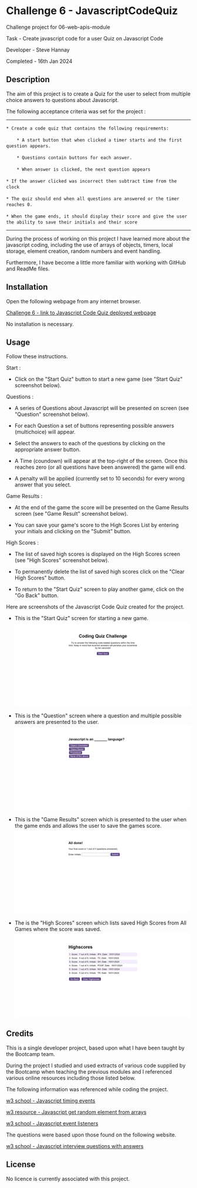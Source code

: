 # Challenge 6 - JavascriptCodeQuiz

Challenge project for 06-web-apis-module
 
Task - Create javascript code for a user Quiz on Javascript Code

Developer - Steve Hannay

Completed - 16th Jan 2024


## Description

The aim of this project is to create a Quiz for the user to select from multiple choice answers to questions about Javascript.

The following acceptance criteria was set for the project :

--------------------------------------------------------------------------------------------------------------------------

    * Create a code quiz that contains the following requirements:

        * A start button that when clicked a timer starts and the first question appears.
 
        * Questions contain buttons for each answer.
   
        * When answer is clicked, the next question appears
   
    * If the answer clicked was incorrect then subtract time from the clock

    * The quiz should end when all questions are answered or the timer reaches 0.

    * When the game ends, it should display their score and give the user the ability to save their initials and their score
  
--------------------------------------------------------------------------------------------------------------------------

During the process of working on this project I have learned more about the javascript coding, including the use of arrays of objects, timers, local storage, element creation, random numbers and event handling. 

Furthermore, I have become a little more familiar with working with GitHub and ReadMe files.


## Installation

Open the following webpage from any internet browser.

[Challenge 6 - link to Javascript Code Quiz deployed webpage](https://stevehannay.github.io/JavascriptCodeQuiz)

No installation is necessary. 


## Usage

Follow these instructions.

Start :

- Click on the "Start Quiz" button to start a new game (see "Start Quiz" screenshot below).

Questions :

- A series of Questions about Javascript will be presented on screen (see "Question" screenshot below).

- For each Question a set of buttons representing possible answers (multichoice) will appear.

- Select the answers to each of the questions by clicking on the appropriate answer button.

- A Time (coundown) will appear at the top-right of the screen. Once this reaches zero (or all questions have been answered) the game will end.

- A penalty will be applied (currently set to 10 seconds) for every wrong answer that you select.

Game Results :

- At the end of the game the score will be presented on the Game Results screen (see "Game Result" screenshot below).

- You can save your game's score to the High Scores List by entering your initials and clicking on the "Submit" button.

High Scores :

- The list of saved high scores is displayed on the High Scores screen (see "High Scores" screenshot below).

- To permanently delete the list of saved high scores click on the "Clear High Scores" button.

- To return to the "Start Quiz" screen to play another game, click on the "Go Back" button.



Here are screenshots of the Javascript Code Quiz created for the project.

- This is the "Start Quiz" screen for starting a new game.
![Challenge 6 - screenshot of Start Quiz screen](assets/images/StartQuiz.png)

- This is the "Question" screen where a question and multiple possible answers are presented to the user.
![Challenge 6 - screenshot of the Question screen](assets/images//Question.png)

- This is the "Game Results" screen which is presented to the user when the game ends and allows the user to save the games score.
![Challenge 6 - screenshot of the Game Results screen](assets/images/GameResults.png)

- The is the "High Scores" screen which lists saved High Scores from All Games where the score was saved.
![Challenge 6 - screenshot of the High Scores screen](assets/images//HighScores.png)



## Credits

This is a single developer project, based upon what I have been taught by the Bootcamp team.

During the project I studied and used extracts of various code supplied by the Bootcamp when teaching the previous modules and I referenced various online resources including those listed below.

The following information was referenced while coding the project.

[w3 school - Javascript timing events](https://www.w3schools.com/js/js_timing.asp)

[w3 resource - Javascript get random element from arrays](https://www.w3resource.com/javascript-exercises/javascript-array-exercise-35.php)

[w3 school - Javascript event listeners](https://www.w3schools.com/js/js_htmldom_eventlistener.asp)

The questions were based upon those found on the following website.

[w3 school - Javascript interview questions with answers](https://www.interviewbit.com/javascript-mcq/)


## License

No licence is currently associated with this project.
